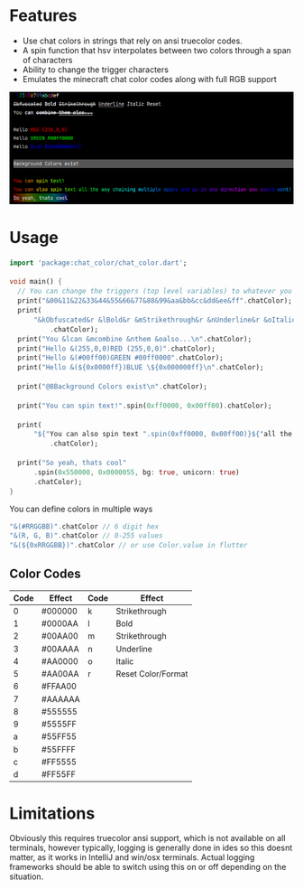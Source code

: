 # Features

* Use chat colors in strings that rely on ansi truecolor codes.
* A spin function that hsv interpolates between two colors through a span of characters
* Ability to change the trigger characters
* Emulates the minecraft chat color codes along with full RGB support

![Screenshot of chat_color in console](https://raw.githubusercontent.com/ArcaneArts/chat_color/main/sc.png)

# Usage

```dart 
import 'package:chat_color/chat_color.dart';

void main() {
  // You can change the triggers (top level variables) to whatever you want. Must be a single character.
  print("&00&11&22&33&44&55&66&77&88&99&aa&bb&cc&dd&ee&ff".chatColor);
  print(
      "&kObfuscated&r &lBold&r &mStrikethrough&r &nUnderline&r &oItalic&r &rReset"
          .chatColor);
  print("You &lcan &mcombine &nthem &oalso...\n".chatColor);
  print("Hello &(255,0,0)RED (255,0,0)".chatColor);
  print("Hello &(#00ff00)GREEN #00ff0000".chatColor);
  print("Hello &(${0x0000ff})BLUE \${0x000000ff}\n".chatColor);

  print("@8Background Colors exist\n".chatColor);

  print("You can spin text!".spin(0xff0000, 0x00ff00).chatColor);

  print(
      "${"You can also spin text ".spin(0xff0000, 0x00ff00)}${"all the way chaining multiple spins ".spin(0x00ff00, 0x0000ff)}${"and go in any direction ".spin(0x0000ff, 0xff00ff)}${"you could want!".spin(0xff00ff, 0x00ffff)}"
          .chatColor);

  print("So yeah, thats cool"
      .spin(0x550000, 0x0000055, bg: true, unicorn: true)
      .chatColor);
}
```

You can define colors in multiple ways
```dart
"&(#RRGGBB)".chatColor // 6 digit hex
"&(R, G, B)".chatColor // 0-255 values
"&(${0xRRGGBB})".chatColor // or use Color.value in flutter
```

## Color Codes
| Code | Effect  | Code | Effect             |
|------|---------|------|--------------------|
| 0    | #000000 | k    | Strikethrough      |
| 1    | #0000AA | l    | Bold               |
| 2    | #00AA00 | m    | Strikethrough      |
| 3    | #00AAAA | n    | Underline          |
| 4    | #AA0000 | o    | Italic             |
| 5    | #AA00AA | r    | Reset Color/Format |
| 6    | #FFAA00 |      |                    |
| 7    | #AAAAAA |      |                    |
| 8    | #555555 |      |                    |
| 9    | #5555FF |      |                    |
| a    | #55FF55 |      |                    |
| b    | #55FFFF |      |                    |
| c    | #FF5555 |      |                    |
| d    | #FF55FF |      |                    |

# Limitations
Obviously this requires truecolor ansi support, which is not available on all terminals, however typically, logging is generally done in ides so this doesnt matter, as it works in IntelliJ and win/osx terminals. Actual logging frameworks should be able to switch using this on or off depending on the situation.